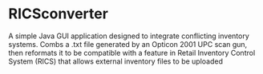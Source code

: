RICSconverter
=============

A simple Java GUI application designed to integrate conflicting inventory systems. Combs a .txt file generated by an Opticon 2001 UPC scan gun, then reformats it to be compatible with a feature in Retail Inventory Control System (RICS) that allows external inventory files to be uploaded
